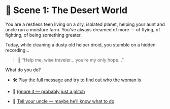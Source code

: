 
# 🌵 Scene 1: The Desert World

You are a restless teen living on a dry, isolated planet, helping your aunt and uncle run a moisture farm. You've always dreamed of more — of flying, of fighting, of being something greater.

Today, while cleaning a dusty old helper droid, you stumble on a hidden recording…

> 💬 “Help me, wise traveler… you’re my only hope…”

What do you do?

- 🛠️ [Play the full message and try to find out who the woman is](./scene2A.md)

- 🙈 [Ignore it — probably just a glitch](./scene2B.md)

- 🧓 [Tell your uncle — maybe he’ll know what to do](./scene2C.md)


